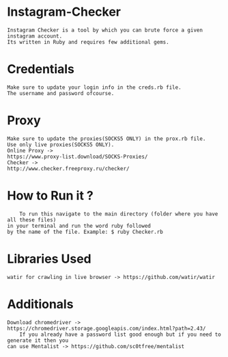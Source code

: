 # Instagram-Checker
	Instagram Checker is a tool by which you can brute force a given instagram account.
	Its written in Ruby and requires few additional gems.

# Credentials
	Make sure to update your login info in the creds.rb file.
	The username and password ofcourse.

# Proxy
	Make sure to update the proxies(SOCKS5 ONLY) in the prox.rb file.
	Use only live proxies(SOCKS5 ONLY).
	Online Proxy -> 
	https://www.proxy-list.download/SOCKS-Proxies/
	Checker ->
	http://www.checker.freeproxy.ru/checker/
	

# How to Run it ?
        To run this navigate to the main directory (folder where you have all these files)
	in your terminal and run the word ruby followed         
	by the name of the file. Example: $ ruby Checker.rb

# Libraries Used
	watir for crawling in live browser -> https://github.com/watir/watir

# Additionals
	Download chromedriver -> https://chromedriver.storage.googleapis.com/index.html?path=2.43/
        If you already have a password list good enough but if you need to generate it then you 
	can use Mentalist -> https://github.com/sc0tfree/mentalist 
